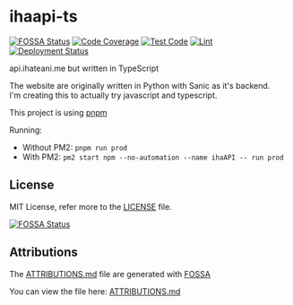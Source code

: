 # ihaapi-ts
[![FOSSA Status](https://app.fossa.com/api/projects/git%2Bgithub.com%2Fnoaione%2Fihaapi-ts.svg?type=small)](https://app.fossa.com/projects/git%2Bgithub.com%2Fnoaione%2Fihaapi-ts?ref=badge_small) [![Code Coverage](https://img.shields.io/codecov/c/github/ihateani-me/ihaapi-ts?style=flat-square)](https://codecov.io/gh/ihateani-me/ihaapi-ts) [![Test Code](https://img.shields.io/github/workflow/status/ihateani-me/ihaapi-ts/Multi-Tests?style=flat-square)](https://github.com/ihateani-me/ihaapi-ts/actions/workflows/node.js.yml) [![Lint](https://img.shields.io/github/workflow/status/ihateani-me/ihaapi-ts/Linting%20Check?label=lint&style=flat-square)](https://github.com/ihateani-me/ihaapi-ts/actions/workflows/linting.yml) [![Deployment Status](https://img.shields.io/github/workflow/status/ihateani-me/ihaapi-ts/Deploy%20to%20Production?label=prod%20deploy&style=flat-square)](https://github.com/ihateani-me/ihaapi-ts/actions/workflows/deploy-to-prod.yml)

api.ihateani.me but written in TypeScript

The website are originally written in Python with Sanic as it's backend.<br>
I'm creating this to actually try javascript and typescript.

This project is using [pnpm](https://github.com/pnpm/pnpm)

Running:
- Without PM2: `pnpm run prod`
- With PM2: `pm2 start npm --no-automation --name ihaAPI -- run prod`

## License
MIT License, refer more to the [LICENSE](https://github.com/ihateani-me/ihaapi-ts/blob/master/LICENSE) file.

[![FOSSA Status](https://app.fossa.com/api/projects/git%2Bgithub.com%2Fnoaione%2Fihaapi-ts.svg?type=large)](https://app.fossa.com/projects/git%2Bgithub.com%2Fnoaione%2Fihaapi-ts?ref=badge_large)

## Attributions
The [ATTRIBUTIONS.md](https://github.com/ihateani-me/ihaapi-ts/blob/master/ATTRIBUTIONS.md) file are generated with [FOSSA](https://fossa.com)

You can view the file here: [ATTRIBUTIONS.md](https://github.com/ihateani-me/ihaapi-ts/blob/master/ATTRIBUTIONS.md)
